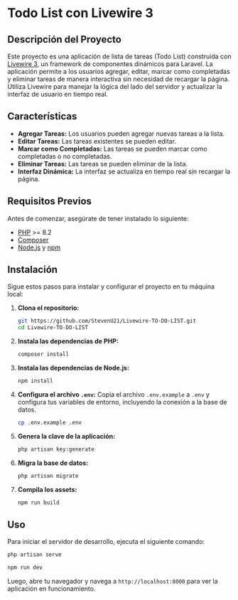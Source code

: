 # Todo List con Livewire 3

## Descripción del Proyecto

Este proyecto es una aplicación de lista de tareas (Todo List) construida con [Livewire 3](https://laravel-livewire.com/), un framework de componentes dinámicos para Laravel. La aplicación permite a los usuarios agregar, editar, marcar como completadas y eliminar tareas de manera interactiva sin necesidad de recargar la página. Utiliza Livewire para manejar la lógica del lado del servidor y actualizar la interfaz de usuario en tiempo real.

## Características

- **Agregar Tareas:** Los usuarios pueden agregar nuevas tareas a la lista.
- **Editar Tareas:** Las tareas existentes se pueden editar.
- **Marcar como Completadas:** Las tareas se pueden marcar como completadas o no completadas.
- **Eliminar Tareas:** Las tareas se pueden eliminar de la lista.
- **Interfaz Dinámica:** La interfaz se actualiza en tiempo real sin recargar la página.

## Requisitos Previos

Antes de comenzar, asegúrate de tener instalado lo siguiente:

- [PHP](https://www.php.net/) >= 8.2
- [Composer](https://getcomposer.org/)
- [Node.js](https://nodejs.org/) y [npm](https://www.npmjs.com/)

## Instalación

Sigue estos pasos para instalar y configurar el proyecto en tu máquina local:

1. **Clona el repositorio:**
    ```sh
    git https://github.com/StevenU21/Livewire-TO-DO-LIST.git
    cd Livewire-TO-DO-LIST
    ```

2. **Instala las dependencias de PHP:**
    ```sh
    composer install
    ```

3. **Instala las dependencias de Node.js:**
    ```sh
    npm install
    ```

4. **Configura el archivo `.env`:**
    Copia el archivo `.env.example` a `.env` y configura tus variables de entorno, incluyendo la conexión a la base de datos.
    ```sh
    cp .env.example .env
    ```

5. **Genera la clave de la aplicación:**
    ```sh
    php artisan key:generate
    ```

6. **Migra la base de datos:**
    ```sh
    php artisan migrate
    ```

7. **Compila los assets:**
    ```sh
    npm run build
    ```

## Uso

Para iniciar el servidor de desarrollo, ejecuta el siguiente comando:

```sh
php artisan serve
```

```sh
npm run dev
```

Luego, abre tu navegador y navega a `http://localhost:8000` para ver la aplicación en funcionamiento.

